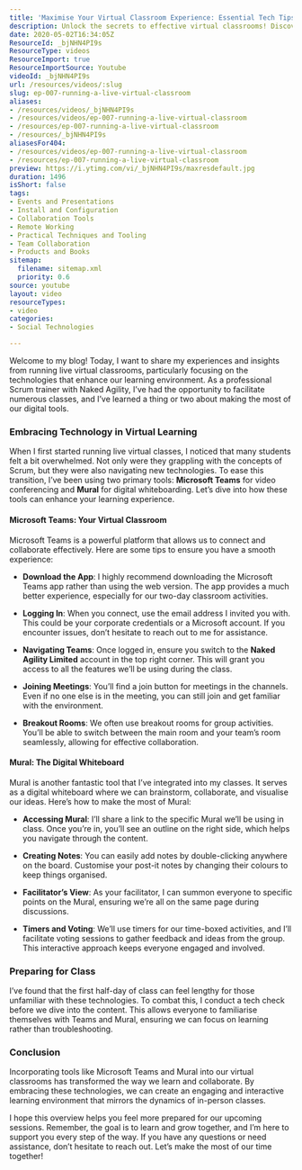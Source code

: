 ```yaml
---
title: 'Maximise Your Virtual Classroom Experience: Essential Tech Tips for Scrum Training'
description: Unlock the secrets to effective virtual classrooms! Discover how Microsoft Teams and Mural can enhance your learning experience in my latest blog post.
date: 2020-05-02T16:34:05Z
ResourceId: _bjNHN4PI9s
ResourceType: videos
ResourceImport: true
ResourceImportSource: Youtube
videoId: _bjNHN4PI9s
url: /resources/videos/:slug
slug: ep-007-running-a-live-virtual-classroom
aliases:
- /resources/videos/_bjNHN4PI9s
- /resources/videos/ep-007-running-a-live-virtual-classroom
- /resources/ep-007-running-a-live-virtual-classroom
- /resources/_bjNHN4PI9s
aliasesFor404:
- /resources/videos/ep-007-running-a-live-virtual-classroom
- /resources/ep-007-running-a-live-virtual-classroom
preview: https://i.ytimg.com/vi/_bjNHN4PI9s/maxresdefault.jpg
duration: 1496
isShort: false
tags:
- Events and Presentations
- Install and Configuration
- Collaboration Tools
- Remote Working
- Practical Techniques and Tooling
- Team Collaboration
- Products and Books
sitemap:
  filename: sitemap.xml
  priority: 0.6
source: youtube
layout: video
resourceTypes:
- video
categories:
- Social Technologies

---
```

Welcome to my blog! Today, I want to share my experiences and insights from running live virtual classrooms, particularly focusing on the technologies that enhance our learning environment. As a professional Scrum trainer with Naked Agility, I’ve had the opportunity to facilitate numerous classes, and I’ve learned a thing or two about making the most of our digital tools. 

### Embracing Technology in Virtual Learning

When I first started running live virtual classes, I noticed that many students felt a bit overwhelmed. Not only were they grappling with the concepts of Scrum, but they were also navigating new technologies. To ease this transition, I’ve been using two primary tools: **Microsoft Teams** for video conferencing and **Mural** for digital whiteboarding. Let’s dive into how these tools can enhance your learning experience.

#### Microsoft Teams: Your Virtual Classroom

Microsoft Teams is a powerful platform that allows us to connect and collaborate effectively. Here are some tips to ensure you have a smooth experience:

- **Download the App**: I highly recommend downloading the Microsoft Teams app rather than using the web version. The app provides a much better experience, especially for our two-day classroom activities.
  
- **Logging In**: When you connect, use the email address I invited you with. This could be your corporate credentials or a Microsoft account. If you encounter issues, don’t hesitate to reach out to me for assistance.

- **Navigating Teams**: Once logged in, ensure you switch to the **Naked Agility Limited** account in the top right corner. This will grant you access to all the features we’ll be using during the class.

- **Joining Meetings**: You’ll find a join button for meetings in the channels. Even if no one else is in the meeting, you can still join and get familiar with the environment.

- **Breakout Rooms**: We often use breakout rooms for group activities. You’ll be able to switch between the main room and your team’s room seamlessly, allowing for effective collaboration.

#### Mural: The Digital Whiteboard

Mural is another fantastic tool that I’ve integrated into my classes. It serves as a digital whiteboard where we can brainstorm, collaborate, and visualise our ideas. Here’s how to make the most of Mural:

- **Accessing Mural**: I’ll share a link to the specific Mural we’ll be using in class. Once you’re in, you’ll see an outline on the right side, which helps you navigate through the content.

- **Creating Notes**: You can easily add notes by double-clicking anywhere on the board. Customise your post-it notes by changing their colours to keep things organised.

- **Facilitator’s View**: As your facilitator, I can summon everyone to specific points on the Mural, ensuring we’re all on the same page during discussions.

- **Timers and Voting**: We’ll use timers for our time-boxed activities, and I’ll facilitate voting sessions to gather feedback and ideas from the group. This interactive approach keeps everyone engaged and involved.

### Preparing for Class

I’ve found that the first half-day of class can feel lengthy for those unfamiliar with these technologies. To combat this, I conduct a tech check before we dive into the content. This allows everyone to familiarise themselves with Teams and Mural, ensuring we can focus on learning rather than troubleshooting.

### Conclusion

Incorporating tools like Microsoft Teams and Mural into our virtual classrooms has transformed the way we learn and collaborate. By embracing these technologies, we can create an engaging and interactive learning environment that mirrors the dynamics of in-person classes.

I hope this overview helps you feel more prepared for our upcoming sessions. Remember, the goal is to learn and grow together, and I’m here to support you every step of the way. If you have any questions or need assistance, don’t hesitate to reach out. Let’s make the most of our time together!
